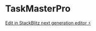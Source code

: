 # TaskMasterPro

[Edit in StackBlitz next generation editor ⚡️](https://stackblitz.com/~/github.com/Yueqi-Z/TaskMasterPro)